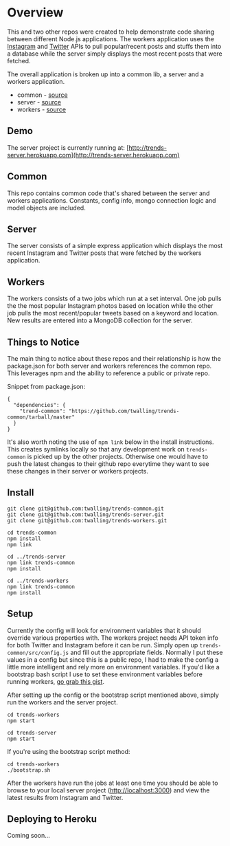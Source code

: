 # Overview

This and two other repos were created to help demonstrate code sharing between different Node.js applications. The workers application uses the [Instagram](http://instagram.com/developer/endpoints/) and [Twitter](https://dev.twitter.com/docs/api/1.1) APIs to pull popular/recent posts and stuffs them into a database while the server simply displays the most recent posts that were fetched.

The overall application is broken up into a common lib, a server and a workers application.

* common - [source](https://github.com/twalling/trends-common)
* server - [source](https://github.com/twalling/trends-server)
* workers - [source](https://github.com/twalling/trends-workers)

## Demo

The server project is currently running at: [http://trends-server.herokuapp.com](http://trends-server.herokuapp.com)


## Common

This repo contains common code that's shared between the server and workers applications. Constants, config info, mongo connection logic and model objects are included.

## Server

The server consists of a simple express application which displays the most recent Instagram and Twitter posts that were fetched by the workers application.

## Workers

The workers consists of a two jobs which run at a set interval. One job pulls the the most popular Instagram photos based on location while the other job pulls the most recent/popular tweets based on a keyword and location. New results are entered into a MongoDB collection for the server.

## Things to Notice

The main thing to notice about these repos and their relationship is how the package.json for both server and workers references the common repo. This leverages npm and the ability to reference a public or private repo.

Snippet from package.json:

    {
      "dependencies": {
        "trend-common": "https://github.com/twalling/trends-common/tarball/master"
      }
    }

It's also worth noting the use of `npm link` below in the install instructions. This creates symlinks locally so that any development work on `trends-common` is picked up by the other projects. Otherwise one would have to push the latest changes to their github repo everytime they want to see these changes in their server or workers projects.

## Install

    git clone git@github.com:twalling/trends-common.git
    git clone git@github.com:twalling/trends-server.git
    git clone git@github.com:twalling/trends-workers.git
    
    cd trends-common
    npm install
    npm link
    
    cd ../trends-server
    npm link trends-common
    npm install
    
    cd ../trends-workers
    npm link trends-common
    npm install

## Setup

Currently the config will look for environment variables that it should override various properties with. The workers project needs API token info for both Twitter and Instagram before it can be run. Simply open up `trends-common/src/config.js` and fill out the appropriate fields. Normally I put these values in a config but since this is a public repo, I had to make the config a little more intelligent and rely more on environment variables. If you'd like a bootstrap bash script I use to set these environment variables before running workers, [go grab this gist](https://gist.github.com/3742877).

After setting up the config or the bootstrap script mentioned above, simply run the workers and the server project.

    cd trends-workers
    npm start
    
    cd trends-server
    npm start


If you're using the bootstrap script method:

    cd trends-workers
    ./bootstrap.sh

After the workers have run the jobs at least one time you should be able to browse to your local server project ([http://localhost:3000](http://localhost:3000)) and view the latest results from Instagram and Twitter.

## Deploying to Heroku

Coming soon...
